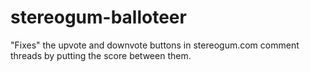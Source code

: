# stereogum-balloteer
 "Fixes" the upvote and downvote buttons in stereogum.com comment threads by putting the score between them.
